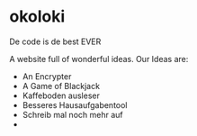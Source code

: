# okoloki
De code is de best EVER

A website full of wonderful ideas.
Our Ideas are:
- An Encrypter
- A Game of Blackjack
- Kaffeboden ausleser
- Besseres Hausaufgabentool
- Schreib mal noch mehr auf
- 
